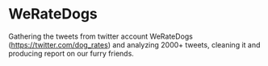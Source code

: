 # WeRateDogs
Gathering the tweets from twitter account WeRateDogs (https://twitter.com/dog_rates) and analyzing 2000+ tweets, cleaning it and producing report on our furry friends.
